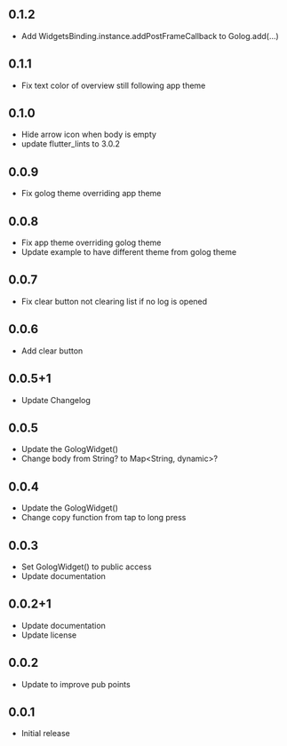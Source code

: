 ## 0.1.2

* Add WidgetsBinding.instance.addPostFrameCallback to Golog.add(...)

## 0.1.1

* Fix text color of overview still following app theme

## 0.1.0

* Hide arrow icon when body is empty
* update flutter_lints to 3.0.2

## 0.0.9

* Fix golog theme overriding app theme

## 0.0.8

* Fix app theme overriding golog theme
* Update example to have different theme from golog theme

## 0.0.7

* Fix clear button not clearing list if no log is opened

## 0.0.6

* Add clear button

## 0.0.5+1

* Update Changelog

## 0.0.5

* Update the GologWidget()
* Change body from String? to Map<String, dynamic>?

## 0.0.4

* Update the GologWidget()
* Change copy function from tap to long press

## 0.0.3

* Set GologWidget() to public access
* Update documentation

## 0.0.2+1

* Update documentation
* Update license

## 0.0.2

* Update to improve pub points

## 0.0.1

* Initial release
